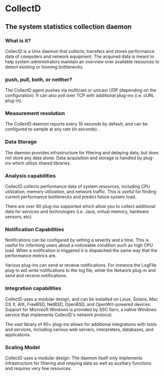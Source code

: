 # CollectD

## The system statistics collection daemon

### What is it?

CollectD is a Unix daemon that collects, transfers and stores performance data of computers and network equipment. The acquired data is meant to help system administrators maintain an overview over available resources to detect existing or looming bottlenecks.

### push, pull, both, or neither?

The CollectD agent pushes via multicast or unicast UDP (depending on the configuration). It can also poll over TCP with additional plug-ins (i.e. cURL plug-in).

### Measurement resolution

The CollectD daemon reports every 10 seconds by default, and can be configured to sample at any rate (in seconds).

### Data Storage

The daemon provides infrastructure for filtering and delaying data, but does not store any data alone. Data acquisition and storage is handled by plug-ins which utilize shared libraries.

### Analysis capabilities

CollectD collects performance data of system resources, including CPU utilization, memory utilization, and network traffic. This is useful for finding current performance bottlenecks and predict future system load.

There are over 90 plug-ins supported which allow you to collect additional data for services and technologies (i.e. Java, virtual memory, hardware sensors, etc).

### Notification Capabilities

Notifications can be configured by setting a severity and a time. This is useful for informing users about a noticeable condition such as high CPU load. When a notification is triggered it is dispatched the same way that the performance metrics are.

Various plug-ins can send or receive notifications. For instance the LogFile plug-in will write notifications to the log file, while the Network plug-in and send and receive notifications.

### Integration capabilities

CollectD uses a modular design, and can be installed on Linux, Solaris, Mac OS X, AIX, FreeBSD, NetBSD, OpenBSD, and OpenWrt-powered devices. Support for Microsoft Windows is provided by SSC Serv, a native Windows service that implements CollectD's network protocol.

The vast library of 90+ plug-ins allows for additional integrations with tools and services, including various web servers, interpreters, databases, and applications.

### Scaling Model

CollectD uses a modular design: The daemon itself only implements infrastructure for filtering and relaying data as well as auxiliary functions and requires very few resources.
